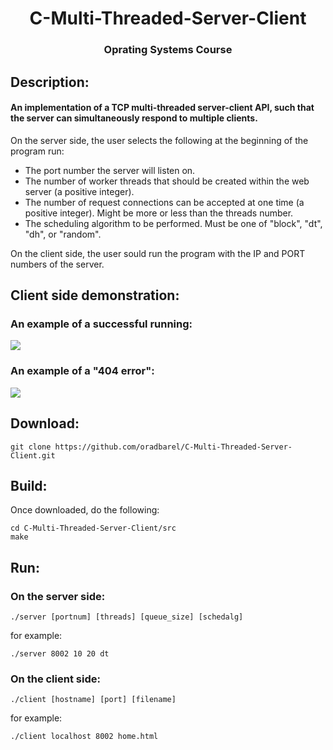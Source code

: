 <h1 align="center">C-Multi-Threaded-Server-Client</h1>
<h3 align="center">Oprating Systems Course</h3>

## Description:
#### An implementation of a TCP multi-threaded server-client API, such that the server can simultaneously respond to multiple clients.
On the server side, the user selects the following at the beginning of the program run:
* The port number the server will listen on.
* The number of worker threads that should be created within the web server (a positive integer).
* The number of request connections can be accepted at one time (a positive integer).
Might be more or less than the threads number.
* The scheduling algorithm to be performed. Must be one of "block", "dt", "dh", or "random".

On the client side, the user sould run the program with the IP and PORT numbers of the server.

## Client side demonstration:

### An example of a successful running:
<img src="https://user-images.githubusercontent.com/75837421/188899306-606afe26-1aea-44d0-860d-b411627f0276.jpg" >

### An example of a "404 error":
<img src="https://user-images.githubusercontent.com/75837421/188899331-89813204-8265-4ee1-be87-7d67b83facfa.jpg" >

## Download:
    git clone https://github.com/oradbarel/C-Multi-Threaded-Server-Client.git
    
## Build:
Once downloaded, do the following:

    cd C-Multi-Threaded-Server-Client/src
    make

## Run:
### On the server side:

    ./server [portnum] [threads] [queue_size] [schedalg]
for example:

    ./server 8002 10 20 dt
    
### On the client side:

    ./client [hostname] [port] [filename]
for example:

    ./client localhost 8002 home.html
    

